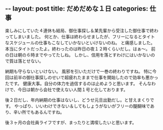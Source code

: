--
layout: post
title: だめだめな１日
categories: 仕事
--

楽しみにしていた４連休も結局、御仕事探し＆某先輩から受注した御仕事で終わってしまいました。
何とか、仕事は終わらせましたが、フリーになるとタイトなスケジュールの仕事もこなしていかないといけないのね。
と痛感しました。
本当にタイトだったよ。終わったのは昨日の夜１２時くらいだし。はぁ～。
前の日は朝の６時までやってたしね。
しかし、信用を落とすわけにはいかないので質は落とせない。

納期も守らないといけない。
風邪を引いただけで一巻の終わりですね。
特に今回は前半の御仕事探しのせいで超疲れたままで仕事を開始したので効率も悪かったです。
健康大事。自分の体力を過信するのは止めようと思います。
そんなわけで、今日は朝から会社で使えない人間１号と化しております。

後２日だし、年内納期の仕事はないし、どうせ元旦出勤だし。と甘えまくりです。
やっぱり、いいわけできない＆してもしょうがないがフリーの醍醐味であり、辛い所でもあるんですね。

後３ヶ月の会社員ライフですが、まったりと満喫したいと思います。
